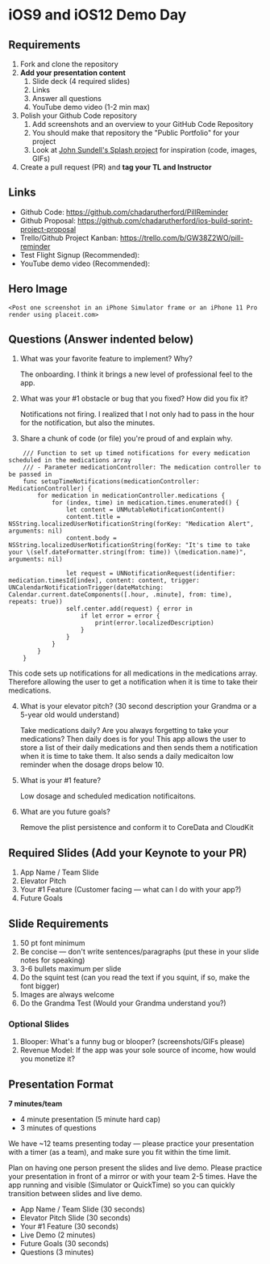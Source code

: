 # iOS9 and iOS12 Demo Day

## Requirements

1. Fork and clone the repository
2. **Add your presentation content**
    1. Slide deck (4 required slides)
    2. Links
    3. Answer all questions 
    4. YouTube demo video (1-2 min max)
3. Polish your Github Code repository
    1. Add screenshots and an overview to your GitHub Code Repository
    2. You should make that repository the "Public Portfolio" for your project
    3. Look at [John Sundell's Splash project](https://github.com/JohnSundell/Splash) for inspiration (code, images, GIFs)
4. Create a pull request (PR) and **tag your TL and Instructor**

## Links

* Github Code: https://github.com/chadarutherford/PillReminder
* Github Proposal: https://github.com/chadarutherford/ios-build-sprint-project-proposal
* Trello/Github Project Kanban: https://trello.com/b/GW38Z2WO/pill-reminder
* Test Flight Signup (Recommended): 
* YouTube demo video (Recommended): 

## Hero Image

`<Post one screenshot in an iPhone Simulator frame or an iPhone 11 Pro render using placeit.com>`

## Questions (Answer indented below)

1. What was your favorite feature to implement? Why?

    The onboarding. I think it brings a new level of professional feel to the app.

2. What was your #1 obstacle or bug that you fixed? How did you fix it?

    Notifications not firing. I realized that I not only had to pass in the hour for the notification, but also the minutes.
  
3. Share a chunk of code (or file) you're proud of and explain why.

```
    /// Function to set up timed notifications for every medication scheduled in the medications array
    /// - Parameter medicationController: The medication controller to be passed in
    func setupTimeNotifications(medicationController: MedicationController) {
        for medication in medicationController.medications {
            for (index, time) in medication.times.enumerated() {
                let content = UNMutableNotificationContent()
                content.title = NSString.localizedUserNotificationString(forKey: "Medication Alert", arguments: nil)
                content.body = NSString.localizedUserNotificationString(forKey: "It's time to take your \(self.dateFormatter.string(from: time)) \(medication.name)", arguments: nil)
                
                let request = UNNotificationRequest(identifier: medication.timesId[index], content: content, trigger: UNCalendarNotificationTrigger(dateMatching: Calendar.current.dateComponents([.hour, .minute], from: time), repeats: true))
                self.center.add(request) { error in
                    if let error = error {
                        print(error.localizedDescription)
                    }
                }
            }
        }
    }
 ```
    
   This code sets up notifications for all medications in the medications array. Therefore allowing the user to get a notification when it is time to take their medications.
  
4. What is your elevator pitch? (30 second description your Grandma or a 5-year old would understand)

    Take medications daily? Are you always forgetting to take your medications? Then daily does is for you! This app allows the user to store a list of their daily medications and then sends them a notification when it is time to take them. It also sends a daily medicaiton low reminder when the dosage drops below 10.
  
5. What is your #1 feature?

    Low dosage and scheduled medication notificaitons.
  
6. What are you future goals?

    Remove the plist persistence and conform it to CoreData and CloudKit

## Required Slides (Add your Keynote to your PR)

1. App Name / Team Slide
2. Elevator Pitch
3. Your #1 Feature (Customer facing — what can I do with your app?)
4. Future Goals

## Slide Requirements

1. 50 pt font minimum
2. Be concise — don't write sentences/paragraphs (put these in your slide notes for speaking)
3. 3-6 bullets maximum per slide
4. Do the squint test (can you read the text if you squint, if so, make the font bigger)
6. Images are always welcome
7. Do the Grandma Test (Would your Grandma understand you?)

### Optional Slides

1. Blooper: What's a funny bug or blooper? (screenshots/GIFs please)
2. Revenue Model: If the app was your sole source of income, how would you monetize it?

## Presentation Format

**7 minutes/team**

* 4 minute presentation (5 minute hard cap)
* 3 minutes of questions

We have ~12 teams presenting today — please practice your presentation with a timer (as a team), and make sure you fit within the time limit.

Plan on having one person present the slides and live demo. Please practice your presentation in front of a mirror or with your team 2-5 times. Have the app running and visible (Simulator or QuickTime) so you can quickly transition between slides and live demo.

* App Name / Team Slide (30 seconds)
* Elevator Pitch Slide (30 seconds)
* Your #1 Feature (30 seconds)
* Live Demo (2 minutes)
* Future Goals (30 seconds)
* Questions (3 minutes)
